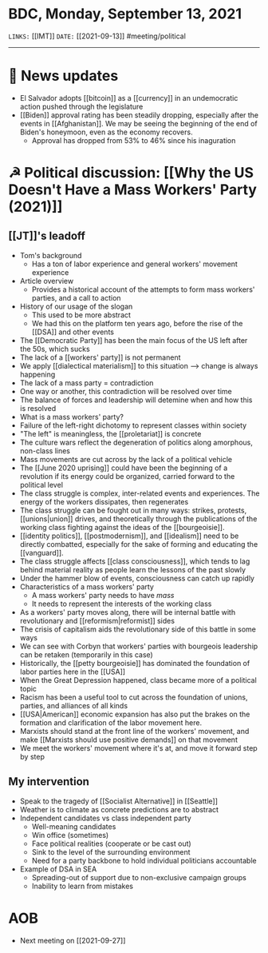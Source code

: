 # BDC, Monday, September 13, 2021
`LINKS:` [[IMT]]
`DATE:` [[2021-09-13]]
#meeting/political 

---
# 📰 News updates
- El Salvador adopts [[bitcoin]] as a [[currency]] in an undemocratic action pushed through the legislature
- [[Biden]] approval rating has been steadily dropping, especially after the events in [[Afghanistan]]. We may be seeing the beginning of the end of Biden's honeymoon, even as the economy recovers. 
	- Approval has dropped from 53% to 46% since his inaguration

# ☭ Political discussion: [[Why the US Doesn't Have a Mass Workers' Party (2021)]]
## [[JT]]'s leadoff
- Tom's background
	- Has a ton of labor experience and general workers' movement experience
- Article overview
	- Provides a historical account of the attempts to form mass workers' parties, and a call to action
- History of our usage of the slogan
	- This used to be more abstract
	- We had this on the platform ten years ago, before the rise of the [[DSA]] and other events
- The [[Democratic Party]] has been the main focus of the US left after the 50s, which sucks
- The lack of a [[workers' party]] is not permanent
- We apply [[dialectical materialism]] to this situation --> change is always happening
- The lack of a mass party = contradiction
- One way or another, this contradiction will be resolved over time
- The balance of forces and leadership will detemine when and how this is resolved
- What is a mass workers' party?
- Failure of the left-right dichotomy to represent classes within society
- "The left" is meaningless, the [[proletariat]] is concrete
- The culture wars reflect the degeneration of politics along amorphous, non-class lines
- Mass movements are cut across by the lack of a political vehicle
- The [[June 2020 uprising]] could have been the beginning of a revolution if its energy could be organized, carried forward to the political level
- The class struggle is complex, inter-related events and experiences. The energy of the workers dissipates, then regenerates
- The class struggle can be fought out in many ways: strikes, protests, [[unions|union]] drives, and theoretically through the publications of the working class fighting against the ideas of the [[bourgeoisie]]. 
- [[identity politics]], [[postmodernism]], and [[idealism]] need to be directly combatted, especially for the sake of forming and educating the [[vanguard]]. 
- The class struggle affects [[class consciousness]], which tends to lag behind material reality as people learn the lessons of the past slowly
- Under the hammer blow of events, consciousness can catch up rapidly
- Characteristics of a mass workers' party
	- A mass workers' party needs to have *mass*
	- It needs to represent the interests of the working class
- As a workers' party moves along, there will be internal battle with revolutionary and [[reformism|reformist]] sides
- The crisis of capitalism aids the revolutionary side of this battle in some ways
- We can see with Corbyn that workers' parties with bourgeois leadership can be retaken (temporarily in this case)
- Historically, the [[petty bourgeoisie]] has dominated the foundation of labor parties here in the [[USA]]
- When the Great Depression happened, class became more of a political topic
- Racism has been a useful tool to cut across the foundation of unions, parties, and alliances of all kinds
- [[USA|American]] economic expansion has also put the brakes on the formation and clarification of the labor movement here. 
- Marxists should stand at the front line of the workers' movement, and make [[Marxists should use positive demands]] on that movement
- We meet the workers' movement where it's at, and move it forward step by step

## My intervention
- Speak to the tragedy of [[Socialist Alternative]] in [[Seattle]]
- Weather is to climate as concrete predictions are to abstract
- Independent candidates vs class independent party
	- Well-meaning candidates
	- Win office (sometimes)
	- Face political realities (cooperate or be cast out)
	- Sink to the level of the surrounding environment
	- Need for a party backbone to hold individual politicians accountable
- Example of DSA in SEA
	- Spreading-out of support due to non-exclusive campaign groups
	- Inability to learn from mistakes

# AOB
- Next meeting on [[2021-09-27]]